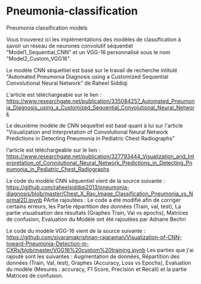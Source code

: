 # Pneumonia-classification
Pneumonia classification models

Vous trouverez ici les implémentations des modèles de classification à savoir un réseau de neurones convolutif séquentiel "Model1_Sequential_CNN" et un VGG-16 personnalisé sous le nom "Model2_Custom_VGG16".

Le modèle CNN séqueltiel est basé sur le travail de recherche intitulé "Automated Pneumonia Diagnosis using a Customized Sequential Convolutional Neural Network" de Raheel Siddiqi

L'article est téléchargeable sur le lien : https://www.researchgate.net/publication/335084257_Automated_Pneumonia_Diagnosis_using_a_Customized_Sequential_Convolutional_Neural_Network



Le deuxième modèle de CNN séqueltiel est basé quant à lui sur l'article "Visualization and Interpretation of Convolutional Neural Network Predictions in Detecting Pneumonia in Pediatric Chest Radiographs" 

l'article est téléchargeable sur le lien : https://www.researchgate.net/publication/327793444_Visualization_and_Interpretation_of_Convolutional_Neural_Network_Predictions_in_Detecting_Pneumonia_in_Pediatric_Chest_Radiographs


Le code du modèle CNN séquentiel vient de la source suivante : https://github.com/raheelsiddiqi2013/pneumonia-diagnosis/blob/master/Chest_X_Ray_Image_Classification_Pneumonia_vs_Normal2D.ipynb
PArtie rajoutées : Le code a été modifié afin de corriger certains erreurs, les Partie répartition des données (Train, val, test), La partie visualisation des résultats (Graphes Train, Val vs epochs), Matrices de confusion, Evaluation du Modèle ont été rajoutées par Adnane Bechri 


Le code du modèle VGG-16 vient de la source suivante : https://github.com/sivaramakrishnan-rajaraman/Visualization-of-CNN-toward-Pneumonia-Detection-in-CXRs/blob/master/VGG16%20custom%20training.ipynb
Les parties que j'ai rajouté sont les suivantes :  Augmentation de données, Répartition des données (Train, Val, test), Graphes (Accuracy, Loss vs Epochs), Evaluation du modèle (Mesures : accuracy, F1 Score, Precision et Recall) et la partie Matrices de confusion. 
